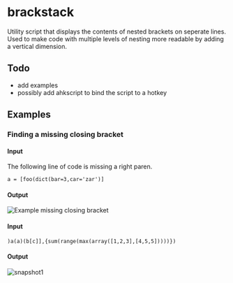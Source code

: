 # brackstack
Utility script that displays the contents of nested brackets on seperate lines. Used to make code with multiple levels of nesting more readable by adding a vertical dimension.

## Todo

* add examples
* possibly add ahkscript to bind the script to a hotkey

## Examples

### Finding a missing closing bracket

#### Input

The following line of code is missing a right paren. 

    a = [foo(dict(bar=3,car='zar')]

#### Output

![Example missing closing bracket](http://i.imgur.com/LpaCWNF.png)




#### Input

    )a(a)(b[c]],{sum(range(max(array([1,2,3],[4,5,5]))))})

#### Output

![snapshot1](http://i.imgur.com/kWkJ1Yt.png)

